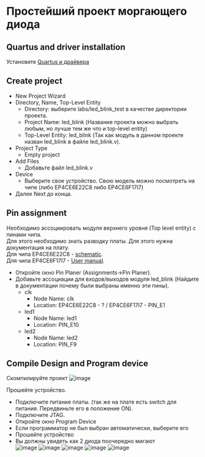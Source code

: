 # Простейший проект моргающего диода

## Quartus and driver installation

Установите [Quartus и драйвера](https://github.com/BusseAA/FPGA_introduction_course/wiki/Quartus-and-USB-Blaster)

## Create project

* New Project Wizard
* Directory, Name, Top-Level Entity
    * Directory: выберите labs/led_blink_test в качестве директории проекта.
    * Project Name: led_blink (Название проекта можно выбрать любым, но лучше тем же что и top-level entity)
    * Top-Level Entity: led_blink (Так как модуль в данном проекте назван led_blink в файле led_blink.v).
*  Project Type
    *  Empty project
*  Add Files
    *  Добавьте файл led_blink.v
*  Device
    *  Выберите свое устройство. Свою модель можно посмотреть на чипе (либо EP4CE6E22C8 либо EP4CE6F17I7)
*  Далее Next до конца.

## Pin assignment
Необходимо ассоциировать модуля верхнего уровня (Top level entity) с пинами чипа.  
Для этого необходимо знать разводку платы. Для этого нужна документация на плату.  
Для чипа EP4CE6E22C8 - [schematic](https://github.com/BusseAA/FPGA_introduction_course/blob/main/docs/schematic_v200.pdf).  
Для чипа EP4CE6F17I7 - [User manual]().  
* Откройте окно Pin Planer (Assignments->Pin Planer).
* Добавьте ассоциации для входов/выходов модуля led_blink (Найдите в документации почему были выбраны именно эти пины).
  * clk
    * Node Name: clk
    * Location: EP4CE6E22C8 - ? / EP4CE6F17I7 - PIN_E1
  * led1
    * Node Name: led1
    * Location: PIN_E10
  * led2
    * Node Name: led2
    * Location: PIN_F9

## Compile Design and Program device
Скомпилируйте проект
![image](https://github.com/user-attachments/assets/682f964f-9435-4fac-8aab-41c848633cee)

Прошейте устройство.
* Подключите питание платы. (так же на плате есть switch для питания. Передвиньте его в положение ON).
* Подключите JTAG.
* Откройте окно Program Device
* Если программатор не был выбран автоматически, выберите его
* Прошейте устройство
* Вы должны увидеть как 2 диода поочередно мигают  
![image](https://github.com/user-attachments/assets/7a9fc0ce-80a5-4c25-a408-0add8e10fd51)
![image](https://github.com/user-attachments/assets/0edfd76c-50b0-4e0b-ac60-8d9e9cd60f0e)
![image](https://github.com/user-attachments/assets/2d8497dd-3e92-43ca-bc6c-3d80f254a73b)
![image](https://github.com/user-attachments/assets/3a958238-9991-4790-8b7d-f2aa85d5907c)
![image](https://github.com/user-attachments/assets/a0df6264-ce63-4b35-9fbd-bd0e116a36b8)




